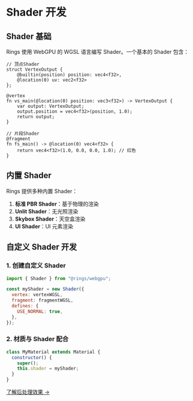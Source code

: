 # Shader 开发

## Shader 基础

Rings 使用 WebGPU 的 WGSL 语言编写 Shader。一个基本的 Shader 包含：

```wgsl
// 顶点Shader
struct VertexOutput {
    @builtin(position) position: vec4<f32>,
    @location(0) uv: vec2<f32>
};

@vertex
fn vs_main(@location(0) position: vec3<f32>) -> VertexOutput {
    var output: VertexOutput;
    output.position = vec4<f32>(position, 1.0);
    return output;
}

// 片段Shader
@fragment
fn fs_main() -> @location(0) vec4<f32> {
    return vec4<f32>(1.0, 0.0, 0.0, 1.0); // 红色
}
```

## 内置 Shader

Rings 提供多种内置 Shader：

1. **标准 PBR Shader**：基于物理的渲染
2. **Unlit Shader**：无光照渲染
3. **Skybox Shader**：天空盒渲染
4. **UI Shader**：UI 元素渲染

## 自定义 Shader 开发

### 1. 创建自定义 Shader

```javascript
import { Shader } from "@rings/webgpu";

const myShader = new Shader({
  vertex: vertexWGSL,
  fragment: fragmentWGSL,
  defines: {
    USE_NORMAL: true,
  },
});
```

### 2. 材质与 Shader 配合

```javascript
class MyMaterial extends Material {
  constructor() {
    super();
    this.shader = myShader;
  }
}
```

[了解后处理效果 →](/post-processing)

